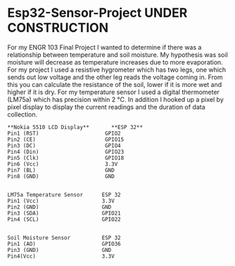 # Esp32-Sensor-Project UNDER CONSTRUCTION
For my ENGR 103 Final Project I wanted to determine if there was a relationship between temperature and soil moisture. My hypothesis was soil moisture will decrease as temperature increases due to more evaporation. For my project I used a resistive hygrometer which has two legs, one which sends out low voltage and the other leg reads the voltage coming in. From this you can calculate the resistance of the soil, lower if it is more wet and higher if it is dry. For my temperature sensor I used a digital thermometer (LM75a) which has precision within 2 °C. In addition I hooked up a pixel by pixel display to display the current readings and the duration of data collection.


```
**Nokia 5510 LCD Display**       **ESP 32**
Pin1 (RST)                     GPIO2
Pin2 (CE)                      GPIO15
Pin3 (DC)                      GPIO4
Pin4 (Din)                     GPIO23
Pin5 (Clk)                     GPIO18
Pin6 (Vcc)                     3.3V
Pin7 (BL)                      GND
Pin8 (GND)                     GND


LM75a Temperature Sensor      ESP 32
Pin1 (Vcc)                    3.3V
Pin2 (GND)                    GND
Pin3 (SDA)                    GPIO21
Pin4 (SCL)                    GPIO22


Soil Moisture Sensor          ESP 32
Pin1 (AO)                     GPIO36
Pin3 (GND)                    GND
Pin4(Vcc)                     3.3V
```


